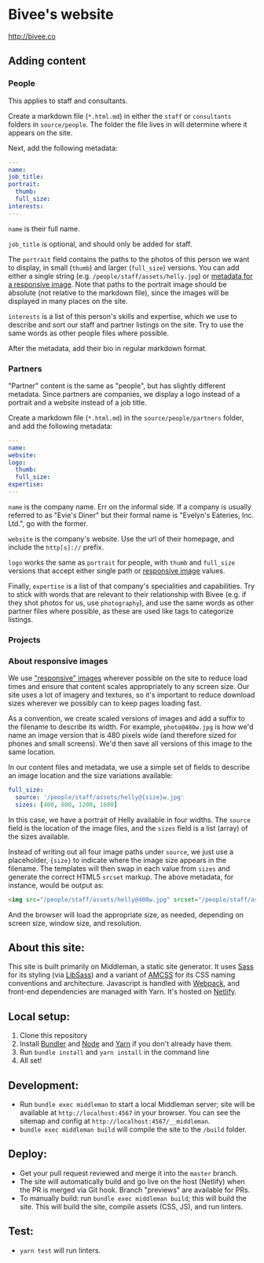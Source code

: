 # Bivee's website
http://bivee.co

## Adding content

### People

This applies to staff and consultants.

Create a markdown file (`*.html.md`) in either the `staff` or `consultants` folders in `source/people`. The folder the file lives in will determine where it appears on the site.

Next, add the following metadata:

````yml
---
name:
job_title:
portrait:
  thumb:
  full_size:
interests:
---
````

`name` is their full name.

`job_title` is optional, and should only be added for staff.

The `portrait` field contains the paths to the photos of this person we want to display, in small (`thumb`) and larger (`full_size`) versions. You can add either a single string (e.g. `/people/staff/assets/helly.jpg`) or [metadata for a responsive image](#about-responsive-images). Note that paths to the portrait image should be absolute (not relative to the markdown file), since the images will be displayed in many places on the site.

`interests` is a list of this person's skills and expertise, which we use to describe and sort our staff and partner listings on the site. Try to use the same words as other people files where possible.

After the metadata, add their bio in regular markdown format.

### Partners

"Partner" content is the same as "people", but has slightly different metadata. Since partners are companies, we display a logo instead of a portrait and a website instead of a job title.

Create a markdown file (`*.html.md`) in the `source/people/partners` folder, and add the following metadata:

````yml
---
name:
website:
logo:
  thumb:
  full_size:
expertise:
---
````

`name` is the company name. Err on the informal side. If a company is usually referred to as "Evie's Diner" but their formal name is "Evelyn's Eateries, Inc. Ltd.", go with the former.

`website` is the company's website. Use the url of their homepage, and include the `http[s]://` prefix.

`logo` works the same as `portrait` for people, with `thumb` and `full_size` versions that accept either single path or [responsive image](#about-responsive-images) values.

Finally, `expertise` is a list of that company's specialities and capabilities. Try to stick with words that are relevant to their relationship with Bivee (e.g. if they shot photos for us, use `photography`), and use the same words as other partner files where possible, as these are used like tags to categorize listings.

### Projects

### About responsive images

We use ["responsive" images](https://developer.mozilla.org/en-US/docs/Learn/HTML/Multimedia_and_embedding/Responsive_images) wherever possible on the site to reduce load times and ensure that content scales appropriately to any screen size. Our site uses a lot of imagery and textures, so it's important to reduce download sizes wherever we possibly can to keep pages loading fast.

As a convention, we create scaled versions of images and add a suffix to the filename to describe its width. For example, `photo@480w.jpg` is how we'd name an image version that is 480 pixels wide (and therefore sized for phones and small screens). We'd then save all versions of this image to the same location.

In our content files and metadata, we use a simple set of fields to describe an image location and the size variations available:

````yml
full_size:
  source: '/people/staff/assets/helly@{size}w.jpg'
  sizes: [400, 800, 1200, 1600]
````

In this case, we have a portrait of Helly available in four widths. The `source` field is the location of the image files, and the `sizes` field is a list (array) of the sizes available.

Instead of writing out all four image paths under `source`, we just use a placeholder, `{size}` to indicate where the image size appears in the filename. The templates will then swap in each value from `sizes` and generate the correct HTML5 `srcset` markup. The above metadata, for instance, would be output as:

````html
<img src="/people/staff/assets/helly@400w.jpg" srcset="/people/staff/assets/helly@800w.jpg 800w, /people/staff/assets/helly@1200w.jpg 1200w, /people/staff/assets/helly@1600w.jpg 1600w" alt="Helly Stoyanova">
````

And the browser will load the appropriate size, as needed, depending on screen size, window size, and resolution.

## About this site:

This site is built primarily on Middleman, a static site generator. It uses [Sass](http://sass-lang.com) for its styling (via [LibSass](https://github.com/sass/sassc-ruby)) and a variant of [AMCSS](https://amcss.github.io) for its CSS naming conventions and architecture. Javascript is handled with [Webpack](https://webpack.js.org), and front-end dependencies are managed with Yarn. It's hosted on [Netlify](http://netlify.com).

## Local setup:

1. Clone this repository
2. Install [Bundler](http://bundler.io) and [Node](https://nodejs.org/en/) and [Yarn](http://yarnpkg.com) if you don't already have them.
3. Run `bundle install` and `yarn install` in the command line
4. All set!

## Development:

- Run `bundle exec middleman` to start a local Middleman server; site will be available at `http://localhost:4567` in your browser. You can see the sitemap and config at `http://localhost:4567/__middleman`.
- `bundle exec middleman build` will compile the site to the `/build` folder.

## Deploy:

- Get your pull request reviewed and merge it into the `master` branch.
- The site will automatically build and go live on the host (Netlify) when the PR is merged via Git hook. Branch "previews" are available for PRs.
- To manually build: run `bundle exec middleman build`; this will build the site. This will build the site, compile assets (CSS, JS), and run linters.

## Test:

- `yarn test` will run linters.
